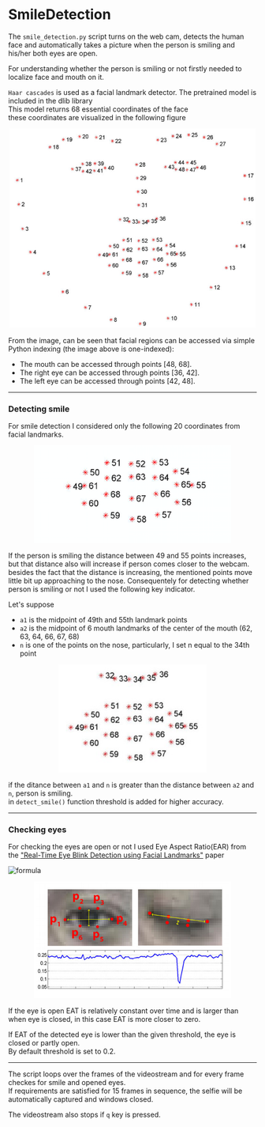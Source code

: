 # SmileDetection
The `smile_detection.py` script turns on the web cam, detects the human face and automatically takes a picture when the person is smiling and his/her both eyes are open. 

For understanding whether the person is smiling or not firstly needed to localize face and mouth on it.




`Haar cascades` is used as a facial landmark detector. The pretrained model is included in the dlib library  
This model returns 68 essential coordinates of the face \
these coordinates are visualized in the following figure

<p align="center">
<img src="Images/facial_landmarks_68markup.jpg" alt="facial landmarks" width="500" class="center"/> 
</p>

From the image, can be seen that facial regions can be accessed via simple Python indexing (the image above is one-indexed):

- The mouth can be accessed through points [48, 68].
- The right eye can be accessed through points [36, 42].
- The left eye can be accessed through points [42, 48].


____
### Detecting smile

For smile detection I considered only the following 20 coordinates from facial landmarks.

<p align="center">
<img src="Images/mouth.png" alt="mouth landmarks" width="400" class="center"/> 
</p>

If the person is smiling the distance between 49 and 55 points increases, but that distance also will increase if person comes closer to the webcam.
besides the fact that the distance is increasing, the mentioned points move little bit up approaching to the nose.
Consequentely for detecting whether person is smiling or not I used the following key indicator. 


Let's suppose 
- `a1` is the midpoint of 49th and 55th landmark points  
- `a2` is the midpoint of 6 mouth landmarks of the center of the mouth (62, 63, 64, 66, 67, 68)  
- `n` is one of the points on the nose, particularly, I set n equal to the 34th point   
	
	
<p align="center">
<img src="Images/mouth_and_nose.jpg" alt="mouth and nose landmarks" width="300" class="center"/> 
</p>

if the ditance between `a1` and `n` is greater than the distance between `a2` and `n`, person is smiling. \
in `detect_smile()` function threshold is added for higher accuracy.

____
### Checking eyes

For checking the eyes are open or not I used Eye Aspect Ratio(EAR) from the ["Real-Time Eye Blink Detection using Facial Landmarks"](http://vision.fe.uni-lj.si/cvww2016/proceedings/papers/05.pdf) paper

 
![formula](https://render.githubusercontent.com/render/math?math=EAT=\frac{||p_2-p_6||%2B||p_3-p_5||}{2||p_1-p_4||})

<p align="center">
<img src="Images/EAR.jpg" alt="EAR visualization" width="400" class="center"/> 
</p>

If the eye is open EAT is relatively constant over time and is larger than when eye is closed, in this case EAT is more closer to zero.

If EAT of the detected eye is lower than the given threshold, the eye is closed or partly open. \
By default threshold is set to 0.2.

____

The script loops over the frames of the videostream and for every frame checkes for smile and opened eyes. \
If requirements are satisfied for 15 frames in sequence, the selfie will be automatically captured and windows closed. 

The videostream also stops if `q` key is pressed.

